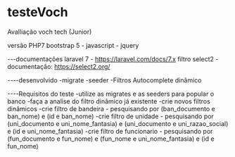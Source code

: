 # testeVoch
Avalliação voch tech (Junior)

versão PHP7
bootstrap 5 - javascript - jquery

---documentações
laravel 7 - https://laravel.com/docs/7.x
filtro select2 - documentação: https://select2.org/

----desenvolvido 
-migrate
-seeder 
-Filtros Autocomplete dinâmico 

----Requisitos do teste
-utilize as migrates e as seeders para popular o banco 
-faça a analise do filtro dinâmico já existente 
-crie novos filtros dinâmicos
  -crie filtro de bandeira - pesquisando por (ban_documento e ban_nome) e (id e ban_nome)
  -crie filtro de unidade - pesquisando por (uni_documento e uni_nome_fantasia) e (uni_documento e uni_razao_social) e (id e uni_nome_fantasia)
  -crie filtro de funcionario - pesquisando por (fun_documento e fun_nome) e (fun_nome e uni_nome_fantasia) e (id e fun_nome)
